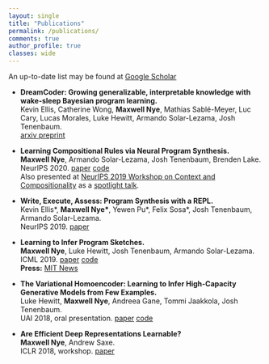 ```yaml
---
layout: single
title: "Publications"
permalink: /publications/
comments: true
author_profile: true
classes: wide
---
```

An up-to-date list may be found at [Google Scholar](https://scholar.google.com/citations?user=NsuX8R8AAAAJ&hl=en) 
- **DreamCoder: Growing generalizable, interpretable
knowledge with wake-sleep Bayesian program learning.**  
Kevin Ellis, Catherine Wong, **Maxwell Nye**, Mathias Sablé-Meyer, Luc Cary, Lucas Morales, Luke Hewitt, Armando Solar-Lezama, Josh Tenenbaum.  
[arxiv preprint](https://arxiv.org/pdf/2006.08381.pdf)

- **Learning Compositional Rules via Neural Program Synthesis.**  
**Maxwell Nye**, Armando Solar-Lezama, Josh Tenenbaum, Brenden Lake.  
NeurIPS 2020. [paper](https://arxiv.org/pdf/2003.05562.pdf) [code](https://github.com/mtensor/rulesynthesis)  
Also presented at [NeurIPS 2019 Workshop on Context and Compositionality](https://context-composition.github.io/) as a [spotlight talk](https://slideslive.com/38922749/learning-compositional-rules-via-neural-program-synthesis).

- **Write, Execute, Assess: Program Synthesis with a REPL.**  
Kevin Ellis\*, **Maxwell Nye\***, Yewen Pu\*, Felix Sosa\*, Josh Tenenbaum, Armando Solar-Lezama.  
NeurIPS 2019. [paper](https://arxiv.org/pdf/1906.04604.pdf)

- **Learning to Infer Program Sketches.**  
**Maxwell Nye**, Luke Hewitt, Josh Tenenbaum, Armando Solar-Lezama.  
ICML 2019. [paper](https://arxiv.org/pdf/1902.06349.pdf) [code](https://github.com/mtensor/neural_sketch)  
**Press:** [MIT News](http://news.mit.edu/2019/toward-artificial-intelligence-that-learns-to-write-code-0614)

- **The Variational Homoencoder: Learning to Infer High-Capacity Generative Models from Few Examples.**  
Luke Hewitt, **Maxwell Nye**, Andreea Gane, Tommi Jaakkola, Josh Tenenbaum.   
UAI 2018, oral presentation. [paper](https://arxiv.org/pdf/1807.08919.pdf) [code](https://github.com/insperatum/vhe)

- **Are Efficient Deep Representations Learnable?**  
**Maxwell Nye**, Andrew Saxe.  
ICLR 2018, workshop. [paper](https://arxiv.org/pdf/1807.06399.pdf)
